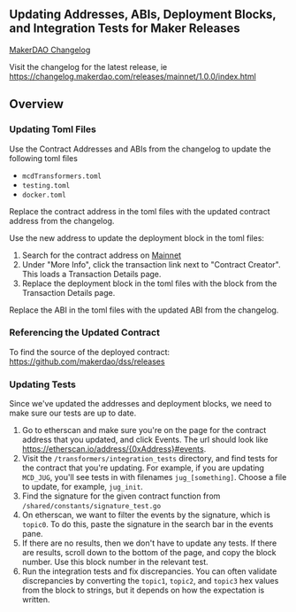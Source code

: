 ## Updating Addresses, ABIs, Deployment Blocks, and Integration Tests for Maker Releases
[MakerDAO Changelog](https://changelog.makerdao.com/)

Visit the changelog for the latest release, ie https://changelog.makerdao.com/releases/mainnet/1.0.0/index.html 

## Overview
### Updating Toml Files
Use the Contract Addresses and ABIs from the changelog to update the following toml files
* `mcdTransformers.toml`
* `testing.toml`
* `docker.toml`

Replace the contract address in the toml files with the updated contract address from the changelog.

Use the new address to update the deployment block in the toml files:
1. Search for the contract address on [Mainnet](https://etherscan.io/)
2. Under "More Info", click the transaction link next to "Contract Creator". This loads a Transaction Details page.
3. Replace the deployment block in the toml files with the block from the Transaction Details page.

Replace the ABI in the toml files with the updated ABI from the changelog.

### Referencing the Updated Contract
To find the source of the deployed contract:
https://github.com/makerdao/dss/releases

### Updating Tests
Since we've updated the addresses and deployment blocks, we need to make sure our tests are up to date.
1. Go to etherscan and make sure you're on the page for the contract address that you updated, and click Events. The url should look like https://etherscan.io/address/{0xAddress}#events.
2. Visit the `/transformers/integration_tests` directory, and find tests for the contract that you're updating. For example, if you are updating `MCD_JUG`, you'll see tests in with filenames `jug_[something]`. Choose a file to update, for example, `jug_init`.
3. Find the signature for the given contract function from `/shared/constants/signature_test.go`
4. On etherscan, we want to filter the events by the signature, which is `topic0`. To do this, paste the signature in the search bar in the events pane.
5. If there are no results, then we don't have to update any tests. If there are results, scroll down to the bottom of the page, and copy the block number. Use this block number in the relevant test.
6. Run the integration tests and fix discrepancies. You can often validate discrepancies by converting the `topic1`, `topic2`, and `topic3` hex values from the block to strings, but it depends on how the expectation is written.
